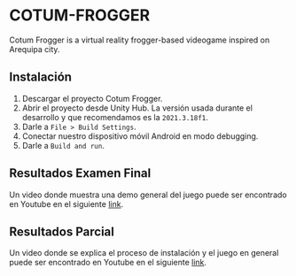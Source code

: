 # COTUM-FROGGER
Cotum Frogger is a virtual reality frogger-based videogame inspired on Arequipa city.

## Instalación
1. Descargar el proyecto Cotum Frogger.
2. Abrir el proyecto desde Unity Hub. La versión usada durante el desarrollo y que recomendamos es la `2021.3.18f1`.
3. Darle a `File > Build Settings`.
4. Conectar nuestro dispositivo móvil Android en modo debugging.
5. Darle a `Build and run`.

## Resultados Examen Final
Un video donde muestra una demo general del juego puede ser encontrado en Youtube en el siguiente [link](https://youtu.be/YoZ8qas-KWQ).

## Resultados Parcial
Un video donde se explica el proceso de instalación y el juego en general puede ser encontrado en Youtube en el siguiente [link](https://youtu.be/szustlL-V2g).
